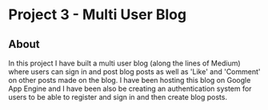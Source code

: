 # Project 3 - Multi User Blog

## About
In this project I have built a multi user blog (along the lines of Medium) where users can sign in and post blog posts as well as 'Like' and 'Comment' on other posts made on the blog. I have been hosting this blog on Google App Engine and I have been also be creating an authentication system for users to be able to register and sign in and then create blog posts.
